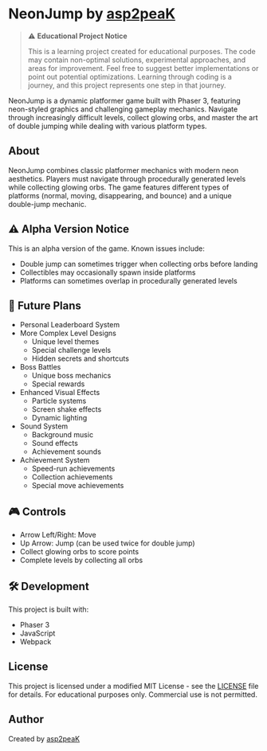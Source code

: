 # NeonJump by [asp2peaK](https://github.com/asp2peaK)

> ⚠️ **Educational Project Notice**
> 
> This is a learning project created for educational purposes. The code may contain non-optimal solutions,
> experimental approaches, and areas for improvement. Feel free to suggest better implementations or
> point out potential optimizations. Learning through coding is a journey, and this project represents
> one step in that journey.

NeonJump is a dynamic platformer game built with Phaser 3, featuring neon-styled graphics and challenging gameplay mechanics. Navigate through increasingly difficult levels, collect glowing orbs, and master the art of double jumping while dealing with various platform types.

## About

NeonJump combines classic platformer mechanics with modern neon aesthetics. Players must navigate through procedurally generated levels while collecting glowing orbs. The game features different types of platforms (normal, moving, disappearing, and bounce) and a unique double-jump mechanic.

## ⚠️ Alpha Version Notice

This is an alpha version of the game. Known issues include:

- Double jump can sometimes trigger when collecting orbs before landing
- Collectibles may occasionally spawn inside platforms
- Platforms can sometimes overlap in procedurally generated levels

## 🚀 Future Plans

- Personal Leaderboard System
- More Complex Level Designs
  - Unique level themes
  - Special challenge levels
  - Hidden secrets and shortcuts
- Boss Battles
  - Unique boss mechanics
  - Special rewards
- Enhanced Visual Effects
  - Particle systems
  - Screen shake effects
  - Dynamic lighting
- Sound System
  - Background music
  - Sound effects
  - Achievement sounds
- Achievement System
  - Speed-run achievements
  - Collection achievements
  - Special move achievements

## 🎮 Controls

- Arrow Left/Right: Move
- Up Arrow: Jump (can be used twice for double jump)
- Collect glowing orbs to score points
- Complete levels by collecting all orbs

## 🛠️ Development

This project is built with:
- Phaser 3
- JavaScript
- Webpack

## License

This project is licensed under a modified MIT License - see the [LICENSE](LICENSE) file for details.
For educational purposes only. Commercial use is not permitted.

## Author

Created by [asp2peaK](https://github.com/asp2peaK)
